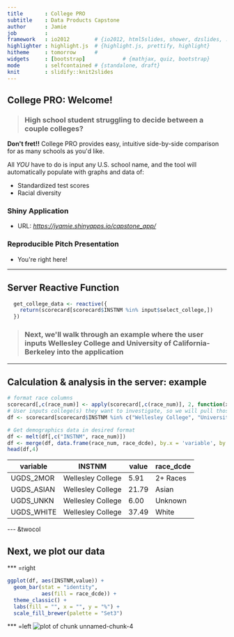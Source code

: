 ```yaml
---
title       : College PRO
subtitle    : Data Products Capstone
author      : Jamie
job         : 
framework   : io2012        # {io2012, html5slides, shower, dzslides, ...}
highlighter : highlight.js  # {highlight.js, prettify, highlight}
hitheme     : tomorrow      # 
widgets     : [bootstrap]            # {mathjax, quiz, bootstrap}
mode        : selfcontained # {standalone, draft}
knit        : slidify::knit2slides
---
```


## College PRO: Welcome!

> ### High school student struggling to decide between a couple colleges?

**Don't fret!!** College PRO provides easy, intuitive side-by-side comparison for as many schools as you'd like. 

All *YOU* have to do is input any U.S. school name, and the tool will automatically populate with graphs and data of:
- Standardized test scores
- Racial diversity

### Shiny Application
- URL: *https://jyamie.shinyapps.io/capstone_app/*

### Reproducible Pitch Presentation
- You're right here!

---

## Server Reactive Function

```r
  get_college_data <- reactive({
    return(scorecard[scorecard$INSTNM %in% input$select_college,])
  })
```
> ### Next, we'll walk through an example where the user inputs Wellesley College and University of California-Berkeley into the application

---

## Calculation & analysis in the server: example



```r
# format race columns
scorecard[,c(race_num)] <- apply(scorecard[,c(race_num)], 2, function(x) as.numeric(as.character(x))*100)
# User inputs college(s) they want to investigate, so we will pull those rows from the data
df <- scorecard[scorecard$INSTNM %in% c("Wellesley College", "University of California-Berkeley"),]

# Get demographics data in desired format
df <- melt(df[,c("INSTNM", race_num)])
df <- merge(df, data.frame(race_num, race_dcde), by.x = 'variable', by.y = 'race_num', all.x = TRUE)
head(df,4)
```

| variable | INSTNM | value | race_dcde |
-----------|--------|-------|-----------|
| UGDS_2MOR | Wellesley College | 5.91 | 2+ Races |
| UGDS_ASIAN | Wellesley College | 21.79 | Asian |
| UGDS_UNKN | Wellesley College | 6.00 | Unknown |
| UGDS_WHITE | Wellesley College | 37.49 | White |

--- &twocol

## Next, we plot our data

*** =right

```r
ggplot(df, aes(INSTNM,value)) + 
  geom_bar(stat = "identity", 
           aes(fill = race_dcde)) +
  theme_classic() + 
  labs(fill = "", x = "", y = "%") +
  scale_fill_brewer(palette = "Set3")
```

*** =left
![plot of chunk unnamed-chunk-4](figure/unnamed-chunk-4-1.png)


